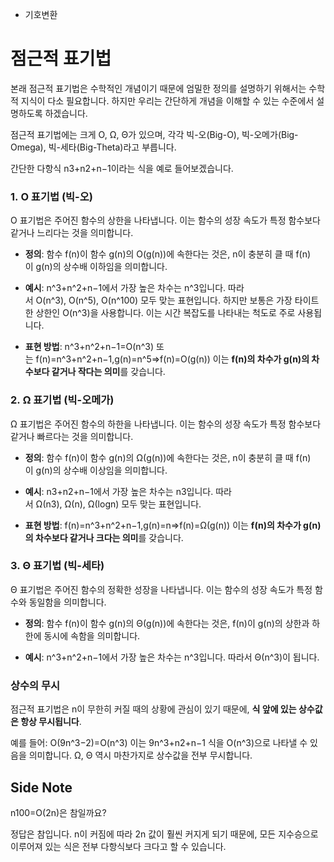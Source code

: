 

- 기호변환
# 점근적 표기법

본래 점근적 표기법은 수학적인 개념이기 때문에 엄밀한 정의를 설명하기 위해서는 수학적 지식이 다소 필요합니다. 하지만 우리는 간단하게 개념을 이해할 수 있는 수준에서 설명하도록 하겠습니다.

점근적 표기법에는 크게 O, Ω, Θ가 있으며, 각각 빅-오(Big-O), 빅-오메가(Big-Omega), 빅-세타(Big-Theta)라고 부릅니다.

간단한 다항식 n3+n2+n−1이라는 식을 예로 들어보겠습니다.

### 1. O 표기법 (빅-오)

O 표기법은 주어진 함수의 상한을 나타냅니다. 이는 함수의 성장 속도가 특정 함수보다 같거나 느리다는 것을 의미합니다.

- **정의**: 함수 f(n)이 함수 g(n)의 O(g(n))에 속한다는 것은, n이 충분히 클 때 f(n)이 g(n)의 상수배 이하임을 의미합니다.
    
- **예시**: n^3+n^2+n−1에서 가장 높은 차수는 n^3입니다. 따라서 O(n^3), O(n^5), O(n^100) 모두 맞는 표현입니다. 하지만 보통은 가장 타이트한 상한인 O(n^3)을 사용합니다. 이는 시간 복잡도를 나타내는 척도로 주로 사용됩니다.
    
- **표현 방법**: n^3+n^2+n−1=O(n^3) 또는 f(n)=n^3+n^2+n−1,g(n)=n^5⇒f(n)=O(g(n)) 이는 **f(n)의 차수가 g(n)의 차수보다 같거나 작다는 의미**를 갖습니다.
    

### 2. Ω 표기법 (빅-오메가)

Ω 표기법은 주어진 함수의 하한을 나타냅니다. 이는 함수의 성장 속도가 특정 함수보다 같거나 빠르다는 것을 의미합니다.

- **정의**: 함수 f(n)이 함수 g(n)의 Ω(g(n))에 속한다는 것은, n이 충분히 클 때 f(n)이 g(n)의 상수배 이상임을 의미합니다.
    
- **예시**: n3+n2+n−1에서 가장 높은 차수는 n3입니다. 따라서 Ω(n3), Ω(n), Ω(logn) 모두 맞는 표현입니다.
    
- **표현 방법**: f(n)=n^3+n^2+n−1,g(n)=n⇒f(n)=Ω(g(n)) 이는 **f(n)의 차수가 g(n)의 차수보다 같거나 크다는 의미**를 갖습니다.
    

### 3. Θ 표기법 (빅-세타)

Θ 표기법은 주어진 함수의 정확한 성장을 나타냅니다. 이는 함수의 성장 속도가 특정 함수와 동일함을 의미합니다.

- **정의**: 함수 f(n)이 함수 g(n)의 Θ(g(n))에 속한다는 것은, f(n)이 g(n)의 상한과 하한에 동시에 속함을 의미합니다.
    
- **예시**: n^3+n^2+n−1에서 가장 높은 차수는 n^3입니다. 따라서 Θ(n^3)이 됩니다.
    

### 상수의 무시

점근적 표기법은 n이 무한히 커질 때의 상황에 관심이 있기 때문에, **식 앞에 있는 상수값은 항상 무시됩니다**.

예를 들어: O(9n^3−2)=O(n^3) 이는 9n^3+n2+n−1 식을 O(n^3)으로 나타낼 수 있음을 의미합니다. Ω, Θ 역시 마찬가지로 상수값을 전부 무시합니다.

## Side Note

n100=O(2n)은 참일까요?

정답은 참입니다. n이 커짐에 따라 2n 값이 훨씬 커지게 되기 때문에, 모든 지수승으로 이루어져 있는 식은 전부 다항식보다 크다고 할 수 있습니다.

